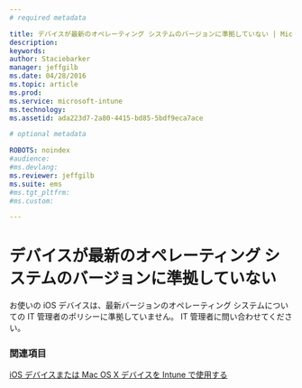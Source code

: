```yaml
---
# required metadata

title: デバイスが最新のオペレーティング システムのバージョンに準拠していない | Microsoft Intune
description:
keywords:
author: Staciebarker
manager: jeffgilb
ms.date: 04/28/2016
ms.topic: article
ms.prod:
ms.service: microsoft-intune
ms.technology:
ms.assetid: ada223d7-2a80-4415-bd85-5bdf9eca7ace

# optional metadata

ROBOTS: noindex
#audience:
#ms.devlang:
ms.reviewer: jeffgilb
ms.suite: ems
#ms.tgt_pltfrm:
#ms.custom:

---
```



# デバイスが最新のオペレーティング システムのバージョンに準拠していない

お使いの iOS デバイスは、最新バージョンのオペレーティング システムについての IT 管理者のポリシーに準拠していません。 IT 管理者に問い合わせてください。

### 関連項目
[iOS デバイスまたは Mac OS X デバイスを Intune で使用する](using-your-ios-or-mac-os-x-device-with-intune.md)


<!--HONumber=May16_HO1-->


